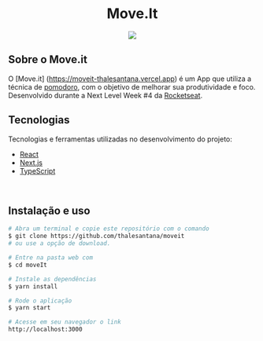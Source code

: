 <h1 align="center">Move.It</h1>

<p align="center" >
  <img src="https://i.picasion.com/pic90/27adfebb8d1f67a180e30f9f2bbd70fd.gif"/>
</p>

## Sobre o Move.it

O [Move.it] (https://moveit-thalesantana.vercel.app) é um App que utiliza a técnica de [pomodoro](https://pt.wikipedia.org/wiki/T%C3%A9cnica_pomodoro), com o objetivo de melhorar sua produtividade e foco. Desenvolvido durante a Next Level Week #4 da [Rocketseat](https://rocketseat.com.br/).

## Tecnologias

Tecnologias e ferramentas utilizadas no desenvolvimento do projeto:

- [React](https://reactjs.org/)
- [Next.js](https://nextjs.org/)
- [TypeScript](https://www.typescriptlang.org/)
<br>

## Instalação e uso

```bash
# Abra um terminal e copie este repositório com o comando
$ git clone https://github.com/thalesantana/moveit
# ou use a opção de download.

# Entre na pasta web com 
$ cd moveIt

# Instale as dependências
$ yarn install

# Rode o aplicação
$ yarn start

# Acesse em seu navegador o link
http://localhost:3000
```

<br>
